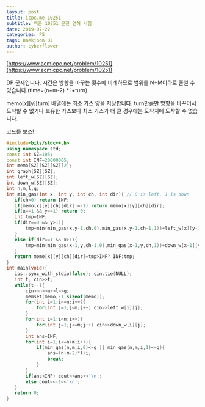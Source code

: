 ```yaml
---
layout: post
title: icpc.me 10251
subtitle: 백준 10251 운전 면허 시험
date: 2019-07-22
categories: PS
tags: Baekjoon OJ
author: cyberflower
---
```


[https://www.acmicpc.net/problem/10251](https://www.acmicpc.net/problem/10251)

DP 문제입니다. 시간은 방향을 바꾸는 횟수에 비례하므로 범위를 N+M이하로 줄일 수 있습니다.(time=(n+m-2) * l+turn)

memo[x][y][turn] 배열에는 최소 가스 양을 저장합니다. turn만큼만 방향을 바꾸어서 도착할 수 없거나 보유한 가스보다 최소 가스가 더 클 경우에는 도착지에 도착할 수 없습니다.

코드를 보죠!

 ```cpp
 #include<bits/stdc++.h>
using namespace std;
const int SZ=105;
const int INF=20000005;
int memo[SZ][SZ][SZ][2];
int graph[SZ][SZ];
int left_w[SZ][SZ];
int down_w[SZ][SZ];
int n,m,l,g;
int min_gas(int x, int y, int ch, int dir){	// 0 is left, 1 is down
	if(ch<0) return INF;
	if(memo[x][y][ch][dir]!=-1) return memo[x][y][ch][dir];
	if(x==1 && y==1) return 0;
	int tmp=INF;
	if(dir==0 && y>1){
		tmp=min(min_gas(x,y-1,ch,0),min_gas(x,y-1,ch-1,1))+left_w[x][y-1];
	}
	else if(dir==1 && x>1){
		tmp=min(min_gas(x-1,y,ch-1,0),min_gas(x-1,y,ch,1))+down_w[x-1][y];
	}
	return memo[x][y][ch][dir]=tmp>INF? INF:tmp;
}
int main(void){
	ios::sync_with_stdio(false); cin.tie(NULL);
	int t; cin>>t;
	while(t--){
		cin>>n>>m>>l>>g;
		memset(memo,-1,sizeof(memo));
		for(int i=1;i<=n;i++){
			for(int j=1;j<m;j++) cin>>left_w[i][j];
		}
		for(int i=1;i<n;i++){
			for(int j=1;j<=m;j++) cin>>down_w[i][j];
		}
		int ans=INF;
		for(int i=1;i<=n+m;i++){
			if(min_gas(n,m,i,0)<=g || min_gas(n,m,i,1)<=g){
				ans=(n+m-2)*l+i;
				break;
			}
		}
		if(ans<INF) cout<<ans<<'\n';
		else cout<<-1<<'\n';
	}
	return 0;
}
 ```
